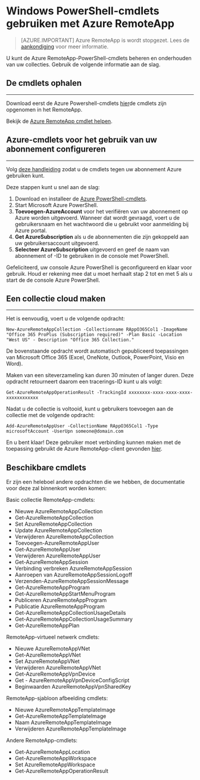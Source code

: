 <properties
   pageTitle="PowerShell-cmdlets gebruiken met RemoteApp-Azure | Microsoft Azure"
   description="Informatie over het gebruik van Windows PowerShell-cmdlets in Azure RemoteApp."
   services="remoteapp"
   documentationCenter=""
   authors="guscatalano"
   manager="mbaldwin"
   editor=""/>

<tags
   ms.service="remoteapp"
   ms.devlang="na"
   ms.topic="article"
   ms.tgt_pltfrm="na"
   ms.workload="compute"
   ms.date="08/15/2016"
   ms.author="elizapo"/>



# <a name="use-windows-powershell-cmdlets-with-azure-remoteapp"></a>Windows PowerShell-cmdlets gebruiken met Azure RemoteApp

> [AZURE.IMPORTANT]
> Azure RemoteApp is wordt stopgezet. Lees de [aankondiging](https://go.microsoft.com/fwlink/?linkid=821148) voor meer informatie.

 U kunt de Azure RemoteApp-PowerShell-cmdlets beheren en onderhouden van uw collecties. Gebruik de volgende informatie aan de slag.

## <a name="get-the-cmdlets"></a>De cmdlets ophalen 
-------------
Download eerst de Azure Powershell-cmdlets [hier](http://go.microsoft.com/?linkid=9811175)de cmdlets zijn opgenomen in het RemoteApp. 

Bekijk de [Azure RemoteApp cmdlet helpen](https://msdn.microsoft.com/library/mt428031.aspx).

## <a name="configure-azure-cmdlets-to-use-your-subscription"></a>Azure-cmdlets voor het gebruik van uw abonnement configureren
------------------
Volg [deze handleiding](../powershell-install-configure.md) zodat u de cmdlets tegen uw abonnement Azure gebruiken kunt.

Deze stappen kunt u snel aan de slag:

1.  Download en installeer de [Azure PowerShell-cmdlets](http://go.microsoft.com/?linkid=9811175).
2.  Start Microsoft Azure PowerShell.
3.  **Toevoegen-AzureAccount** voor het verifiëren van uw abonnement op Azure worden uitgevoerd. Wanneer dat wordt gevraagd, voert u de gebruikersnaam en het wachtwoord die u gebruikt voor aanmelding bij Azure portal.  
4.  **Get AzureSubscription** als u de abonnementen die zijn gekoppeld aan uw gebruikersaccount uitgevoerd. 
5.  **Selecteer AzureSubscription** uitgevoerd en geef de naam van abonnement of -ID te gebruiken in de console met PowerShell.

Gefeliciteerd, uw console Azure PowerShell is geconfigureerd en klaar voor gebruik. Houd er rekening mee dat u moet herhaalt stap 2 tot en met 5 als u start de de console Azure PowerShell.  

## <a name="create-a-cloud-collection"></a>Een collectie cloud maken
--------------------
Het is eenvoudig, voert u de volgende opdracht:

    New-AzureRemoteAppCollection -Collectionname RAppO365Col1 -ImageName "Office 365 ProPlus (Subscription required)" -Plan Basic -Location "West US" - Description "Office 365 Collection."

De bovenstaande opdracht wordt automatisch gepubliceerd toepassingen van Microsoft Office 365 (Excel, OneNote, Outlook, PowerPoint, Visio en Word).

Maken van een siteverzameling kan duren 30 minuten of langer duren. Deze opdracht retourneert daarom een tracerings-ID kunt u als volgt:


    Get-AzureRemoteAppOperationResult -TrackingId xxxxxxxx-xxxx-xxxx-xxxx-xxxxxxxxxxxx

Nadat u de collectie is voltooid, kunt u gebruikers toevoegen aan de collectie met de volgende opdracht:

    Add-AzureRemoteAppUser -CollectionName RAppO365Col1 -Type microsoftAccount -UserUpn someone@domain.com

En u bent klaar! Deze gebruiker moet verbinding kunnen maken met de toepassing gebruikt de Azure RemoteApp-client gevonden [hier](https://www.remoteapp.windowsazure.com/).

## <a name="available-cmdlets"></a>Beschikbare cmdlets
Er zijn een heleboel andere opdrachten die we hebben, de documentatie voor deze zal binnenkort worden komen:

Basic collectie RemoteApp-cmdlets: 

- Nieuwe AzureRemoteAppCollection
- Get-AzureRemoteAppCollection
- Set AzureRemoteAppCollection
- Update AzureRemoteAppCollection
- Verwijderen AzureRemoteAppCollection
- Toevoegen-AzureRemoteAppUser
- Get-AzureRemoteAppUser
- Verwijderen AzureRemoteAppUser
- Get-AzureRemoteAppSession
- Verbinding verbreken AzureRemoteAppSession
- Aanroepen van AzureRemoteAppSessionLogoff
- Verzenden-AzureRemoteAppSessionMessage
- Get-AzureRemoteAppProgram
- Get-AzureRemoteAppStartMenuProgram
- Publiceren AzureRemoteAppProgram
- Publicatie AzureRemoteAppProgram
- Get-AzureRemoteAppCollectionUsageDetails
- Get-AzureRemoteAppCollectionUsageSummary
- Get-AzureRemoteAppPlan

RemoteApp-virtueel netwerk cmdlets:

- Nieuwe AzureRemoteAppVNet
- Get-AzureRemoteAppVNet
- Set AzureRemoteAppVNet
- Verwijderen AzureRemoteAppVNet
- Get-AzureRemoteAppVpnDevice
- Get - AzureRemoteAppVpnDeviceConfigScript
- Beginwaarden AzureRemoteAppVpnSharedKey

RemoteApp-sjabloon afbeelding cmdlets:

- Nieuwe AzureRemoteAppTemplateImage
- Get-AzureRemoteAppTemplateImage
- Naam AzureRemoteAppTemplateImage
- Verwijderen AzureRemoteAppTemplateImage

Andere RemoteApp-cmdlets:

- Get-AzureRemoteAppLocation
- Get-AzureRemoteAppWorkspace
- Set AzureRemoteAppWorkspace
- Get-AzureRemoteAppOperationResult
 
